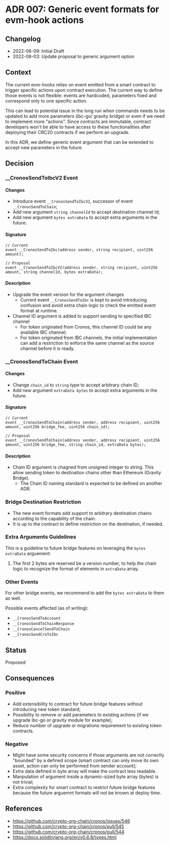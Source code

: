 # ADR 007: Generic event formats for evm-hook actions

## Changelog

* 2022-06-09: Initial Draft
* 2022-08-03: Update proposal to generic argument option


## Context

The current evm-hooks relies on event emitted from a smart contract to trigger specific actions upon contract execution.
The current way to define those events is not flexible: events are hardcoded, parameters fixed and correspond only to one specific action.

This can lead to potential issue in the long run when commands needs to be updated to add more parameters (ibc-go/ gravity bridge) or even if we need to implement more "actions". Since contracts are immutable, contract developers won't be able to have access to these functionalities after deploying their CRC20 contracts if we perform an upgrade.

In this ADR, we define generic event argument that can be extended to accept new parameters in the future. 

## Decision

### __CronosSendToIbcV2 Event

#### Changes

- Introduce event `__CronosSendToIbcV2`, successor of event `__CronosSendToChain`;
- Add new argument `string channelId` to accept destination channel Id;
- Add new argument `bytes extraData` to accept extra arguments in the future.

#### Signature

```solidity
// Current
event __CronosSendToIbc(address sender, string recipient, uint256 amount);

// Proposal
event __CronosSendToIbcV2(address sender, string recipient, uint256 amount, string channelId, bytes extraData);
```

#### Description

- Upgrade the event version for the argument changes
  - Current event `__CronosSendToIbc` is kept to avoid introducing confusion and avoid extra chain logic to check the emitted event format at runtime.
- Channel ID argument is added to support sending to specified IBC channel
  - For token originated from Cronos, this channel ID could be any available IBC channel;
  - For token originated from IBC channels, the initial implementation can add a restriction to enforce the same channel as the source channel before it is ready.

### __CronosSendToChain Event

#### Changes

- Change `chain_id` to `string` type to accept arbitrary chain ID;
- Add new argument `extraData bytes` to accept extra arguments in the future.

#### Signature

```solidity
// Current
event __CronosSendToChain(address sender, address recipient, uint256 amount, uint256 bridge_fee, uint256 chain_id);

// Proposal
event __CronosSendToChain(address sender, address recipient, uint256 amount, uint256 bridge_fee, string chain_id, extraData bytes);
```

#### Description

- Chain ID argument is chagned from unsigned integer to string. This allow sending token to destination chains other than Ethereum (Gravity Bridge).
  - The Chain ID naming standard is expected to be defined on another ADR.

### Bridge Destination Restriction

- The new event formats add support to arbitrary destination chains according to the capability of the chain.
- It is up to the contract to define restriction on the destination, if needed.

### Extra Arguments Guidelines

This is a guideline to future bridge features on leveraging the `bytes extraData` arguement:

1. The first 2 bytes are reserved be a version number, to help the chain logic to recognize the format of elements in `extraData` array.

### Other Events

For other bridge events, we recommend to add the `bytes extraData` to them as well.

Possible events affected (as of writing):
- `__CronosSendToAccount`
- `__CronosSendToChainResponse`
- `__CronosCancelSendToChain`
- `__CronosSendCroToIbc`
 
## Status

Proposed

## Consequences

### Positive

- Add extensibility to contract for future bridge features without introducing new token standard;
- Possibility to remove or add parameters to existing actions (if we upgrade ibc-go or gravity module for example);
- Reduce number of upgrade or migrations requirement to existing token contracts.

### Negative

- Might have some security concerns if those arguments are not correctly "bounded" by a defined scope (smart contract can only move its own asset, action can only be performed from sender account);
- Extra data defined in byte array will make the contract less readable.
- Manpulation of argument inside a dynamic-sized byte array (bytes) is not trivial;
- Extra complexity for smart contract to restrict future bridge features because the future arguemnt formats will not be known at deploy time.

## References

* https://github.com/crypto-org-chain/cronos/issues/546
* https://github.com/crypto-org-chain/cronos/pull/545
* https://github.com/crypto-org-chain/cronos/pull/544
* https://docs.soliditylang.org/en/v0.6.8/types.html